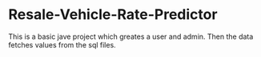 # Resale-Vehicle-Rate-Predictor

This is a basic jave project which greates a user and admin.
Then the data fetches values from the sql files.
